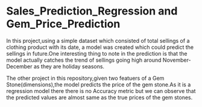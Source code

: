 # Sales_Prediction_Regression and Gem_Price_Prediction

In this project,using a simple dataset which consisted of total sellings of a clothing product with its date, a model was created which could predict the sellings in future.One interesting thing to note in the prediction is that the model actually catches the trend of sellings going high around November-December as they are holiday seasons.


The other project in this repository,given two featuers of a Gem Stone(dimensions),the model predicts the price of the gem stone.As it is a regression model there there is no Accuracy metric but we can observe that the predicted values are almost same as the true prices of the gem stones.


